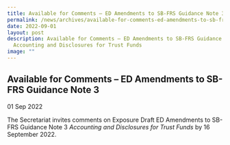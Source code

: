 ```yaml
---
title: Available for Comments – ED Amendments to SB-FRS Guidance Note 3
permalink: /news/archives/available-for-comments-ed-amendments-to-sb-frs-guidance-note-3/
date: 2022-09-01
layout: post
description: Available for Comments – ED Amendments to SB-FRS Guidance Note 3
  Accounting and Disclosures for Trust Funds
image: ""
---
```

Available for Comments – ED Amendments to SB-FRS Guidance Note 3
-----------------------------------------------------------------------------------------------------------

01 Sep 2022

The Secretariat invites comments on Exposure Draft ED Amendments to SB-FRS Guidance Note 3 _Accounting and Disclosures for Trust Funds_ by 16 September 2022.